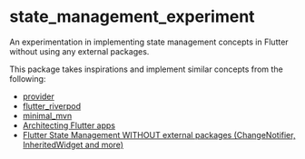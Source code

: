 # state_management_experiment

An experimentation in implementing state management concepts in Flutter without using any external packages.

This package takes inspirations and implement similar concepts from the following:

- [provider](https://pub.dev/packages/provider)
- [flutter_riverpod](https://pub.dev/packages/flutter_riverpod)
- [minimal_mvn](https://pub.dev/packages/minimal_mvn)
- [Architecting Flutter apps](https://docs.flutter.dev/app-architecture)
- [Flutter State Management WITHOUT external packages (ChangeNotifier, InheritedWidget and more)](https://www.youtube.com/watch?v=VPRzLMyI1HY)
